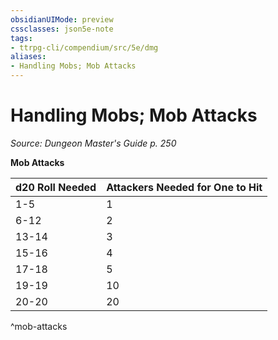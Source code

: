 ```yaml
---
obsidianUIMode: preview
cssclasses: json5e-note
tags:
- ttrpg-cli/compendium/src/5e/dmg
aliases:
- Handling Mobs; Mob Attacks
---
```

# Handling Mobs; Mob Attacks
*Source: Dungeon Master's Guide p. 250* 

**Mob Attacks**

| d20 Roll Needed | Attackers Needed for One to Hit |
|-----------------|---------------------------------|
| 1-5 | 1 |
| 6-12 | 2 |
| 13-14 | 3 |
| 15-16 | 4 |
| 17-18 | 5 |
| 19-19 | 10 |
| 20-20 | 20 |
^mob-attacks